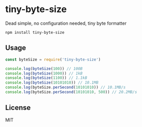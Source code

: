 # tiny-byte-size

Dead simple, no configuration needed, tiny byte formatter

```
npm install tiny-byte-size
```

## Usage

``` js
const byteSize = require('tiny-byte-size')

console.log(byteSize(100)) // 100B
console.log(byteSize(1000)) // 1kB
console.log(byteSize(1100)) // 1.1kB
console.log(byteSize(10101010)) // 10.1MB
console.log(byteSize.perSecond(10101010)) // 10.1MB/s
console.log(byteSize.perSecond(10101010, 500)) // 20.2MB/s
```

## License

MIT
